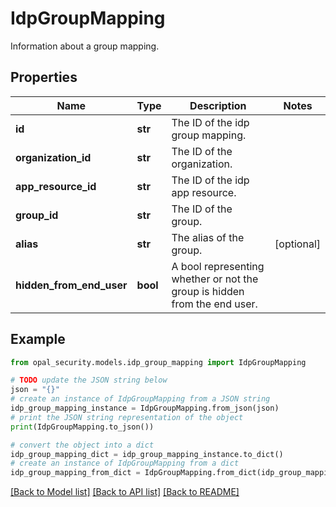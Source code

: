 # IdpGroupMapping

Information about a group mapping.

## Properties

Name | Type | Description | Notes
------------ | ------------- | ------------- | -------------
**id** | **str** | The ID of the idp group mapping. | 
**organization_id** | **str** | The ID of the organization. | 
**app_resource_id** | **str** | The ID of the idp app resource. | 
**group_id** | **str** | The ID of the group. | 
**alias** | **str** | The alias of the group. | [optional] 
**hidden_from_end_user** | **bool** | A bool representing whether or not the group is hidden from the end user. | 

## Example

```python
from opal_security.models.idp_group_mapping import IdpGroupMapping

# TODO update the JSON string below
json = "{}"
# create an instance of IdpGroupMapping from a JSON string
idp_group_mapping_instance = IdpGroupMapping.from_json(json)
# print the JSON string representation of the object
print(IdpGroupMapping.to_json())

# convert the object into a dict
idp_group_mapping_dict = idp_group_mapping_instance.to_dict()
# create an instance of IdpGroupMapping from a dict
idp_group_mapping_from_dict = IdpGroupMapping.from_dict(idp_group_mapping_dict)
```
[[Back to Model list]](../README.md#documentation-for-models) [[Back to API list]](../README.md#documentation-for-api-endpoints) [[Back to README]](../README.md)


